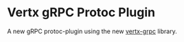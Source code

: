 # Vertx gRPC Protoc Plugin

A new gRPC protoc-plugin using the new [vertx-grpc](https://github.com/eclipse-vertx/vertx-grpc) library. 